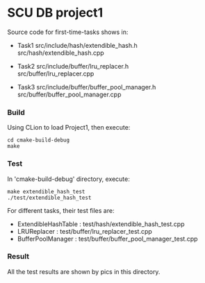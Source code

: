 # SCU DB project1
Source code for first-time-tasks shows in:

* Task1
src/include/hash/extendible_hash.h 
</br>src/hash/extendible_hash.cpp 

* Task2
src/include/buffer/lru_replacer.h
</br>src/buffer/lru_replacer.cpp

* Task3
src/include/buffer/buffer_pool_manager.h
</br>src/buffer/buffer_pool_manager.cpp


### Build
Using CLion to load Project1, then execute:
```
cd cmake-build-debug
make
```

### Test
In 'cmake-build-debug' directory, execute:
```
make extendible_hash_test
./test/extendible_hash_test
```
For different tasks, their test files are:
* ExtendibleHashTable : test/hash/extendible_hash_test.cpp
* LRUReplacer : test/buffer/lru_replacer_test.cpp
* BufferPoolManager : test/buffer/buffer_pool_manager_test.cpp

### Result
All the test results are shown by pics in this directory.



